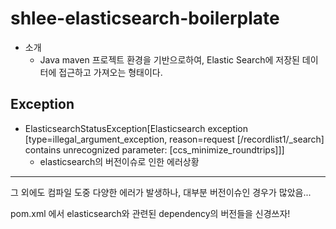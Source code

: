 # shlee-elasticsearch-boilerplate

* 소개
  + Java maven 프로젝트 환경을 기반으로하여, Elastic Search에 저장된 데이터에 접근하고 가져오는 형태이다.


  
  
## Exception
* ElasticsearchStatusException[Elasticsearch exception [type=illegal_argument_exception, reason=request [/recordlist1/_search] contains unrecognized parameter: [ccs_minimize_roundtrips]]]
  + elasticsearch의 버전이슈로 인한 에러상황

---
그 외에도 컴파일 도중 다양한 에러가 발생하나, 대부분 버전이슈인 경우가 많았음...

pom.xml 에서 elasticsearch와 관련된 dependency의 버전들을 신경쓰자!
